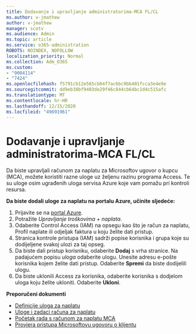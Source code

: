 ```yaml
---
title: Dodavanje i upravljanje administratorima-MCA FL/CL
ms.author: v-jmathew
author: v-jmathew
manager: scotv
ms.audience: Admin
ms.topic: article
ms.service: o365-administration
ROBOTS: NOINDEX, NOFOLLOW
localization_priority: Normal
ms.collection: Adm_O365
ms.custom:
- "9004114"
- "7424"
ms.openlocfilehash: f5791cb12e565cb04f7ac6bc9bb401fcca3e4e9e
ms.sourcegitcommit: dd9eb38bf9403de29f46c844cb64bc1d4c515afc
ms.translationtype: MT
ms.contentlocale: hr-HR
ms.lasthandoff: 12/15/2020
ms.locfileid: "49691961"
---
```

# <a name="how-to-add-and-manage-admins---mca-flcl"></a>Dodavanje i upravljanje administratorima-MCA FL/CL

Da biste upravljali računom za naplatu za Microsoftov ugovor o kupcu (MCA), možete koristiti razne uloge uz željenu razinu programa Access. Te su uloge osim ugrađenih uloga servisa Azure koje vam pomažu pri kontroli resursa.

**Da biste dodali uloge za naplatu na portalu Azure, učinite sljedeće:**

1. Prijavite se na [portal Azure](https://portal.azure.com/).
2. Potražite *Upravljanje troškovima + naplata*.
3. Odaberite Control Access (IAM) na opsegu kao što je račun za naplatu, Profil naplate ili odjeljak faktura u koju želite dati pristup.
4. Stranica kontrole pristupa (IAM) sadrži popise korisnika i grupa koje su dodijeljene svakoj ulozi za taj opseg.
5. Da biste dali pristup korisniku, odaberite **Dodaj** s vrha stranice. Na padajućem popisu *uloga* odaberite ulogu. Unesite adresu e-pošte korisnika kojem želite dati pristup. Odaberite **Spremi** da biste dodijelili ulogu.
6. Da biste uklonili Access za korisnika, odaberite korisnika s dodjelom uloga koju želite ukloniti. Odaberite **Ukloni**.

**Preporučeni dokumenti**

- [Definicije uloga za naplatu](https://docs.microsoft.com/azure/cost-management-billing/manage/understand-mca-roles)
- [Uloge i zadaci računa za naplatu](https://docs.microsoft.com/azure/cost-management-billing/manage/understand-mca-roles#billing-account-roles-and-tasks)
- [Početak rada s računom za naplatu MCA](https://docs.microsoft.com/azure/cost-management-billing/understand/mca-overview)
- [Provjera pristupa Microsoftovu ugovoru o klijentu](https://docs.microsoft.com/azure/cost-management-billing/manage/change-credit-card?WT.mc_id=Portal-Microsoft_Azure_Support%22%20%5Cl%20%22manage-credit-cards-for-a-microsoft-customer-agreement%22%20%5Ct%20%22_blank#check-the-type-of-your-account)
